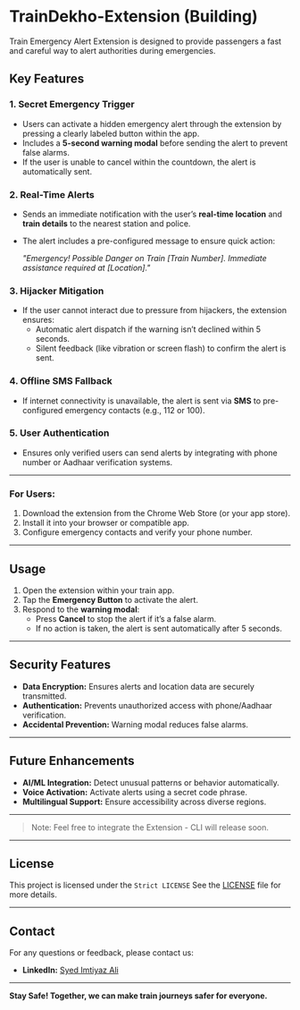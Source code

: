 # TrainDekho-Extension (Building)
Train Emergency Alert Extension is designed to provide passengers a fast and careful way to alert authorities during emergencies.

## **Key Features**

### **1. Secret Emergency Trigger**
- Users can activate a hidden emergency alert through the extension by pressing a clearly labeled button within the app.
- Includes a **5-second warning modal** before sending the alert to prevent false alarms.
- If the user is unable to cancel within the countdown, the alert is automatically sent.

### **2. Real-Time Alerts**
- Sends an immediate notification with the user’s **real-time location** and **train details** to the nearest station and police.
- The alert includes a pre-configured message to ensure quick action:
  
  *"Emergency! Possible Danger on Train [Train Number]. Immediate assistance required at [Location]."*

### **3. Hijacker Mitigation**
- If the user cannot interact due to pressure from hijackers, the extension ensures:
  - Automatic alert dispatch if the warning isn’t declined within 5 seconds.
  - Silent feedback (like vibration or screen flash) to confirm the alert is sent.

### **4. Offline SMS Fallback**
- If internet connectivity is unavailable, the alert is sent via **SMS** to pre-configured emergency contacts
  (e.g., 112 or 100).

### **5. User Authentication**
- Ensures only verified users can send alerts by integrating with phone number or Aadhaar verification systems.

---

### **For Users:**
1. Download the extension from the Chrome Web Store (or your app store).
2. Install it into your browser or compatible app.
3. Configure emergency contacts and verify your phone number.

---

## **Usage**

1. Open the extension within your train app.
2. Tap the **Emergency Button** to activate the alert.
3. Respond to the **warning modal**:
   - Press **Cancel** to stop the alert if it’s a false alarm.
   - If no action is taken, the alert is sent automatically after 5 seconds.

---

## **Security Features**
- **Data Encryption:** Ensures alerts and location data are securely transmitted.
- **Authentication:** Prevents unauthorized access with phone/Aadhaar verification.
- **Accidental Prevention:** Warning modal reduces false alarms.

---

## **Future Enhancements**
- **AI/ML Integration:** Detect unusual patterns or behavior automatically.
- **Voice Activation:** Activate alerts using a secret code phrase.
- **Multilingual Support:** Ensure accessibility across diverse regions.

---

> Note: Feel free to integrate the Extension - CLI will release soon.

---


## **License**
This project is licensed under the `Strict LICENSE` See the [LICENSE](LICENSE) file for more details.

---

## **Contact**
For any questions or feedback, please contact us:
<!-- **Email:** support@trainalertsafety.com -->
- **LinkedIn:** [Syed Imtiyaz Ali](https://linkedin.com/in/imtiyaz-sde)

---

**Stay Safe! Together, we can make train journeys safer for everyone.**
